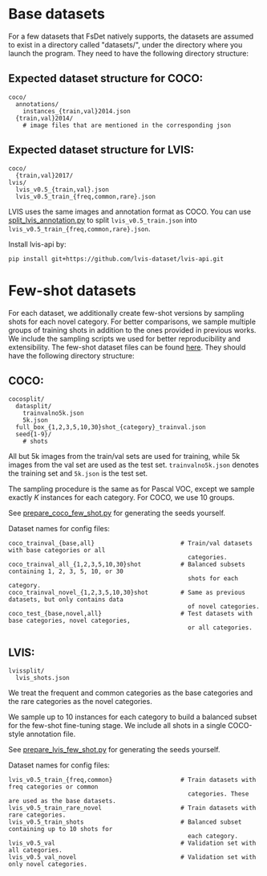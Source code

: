 # Base datasets

For a few datasets that FsDet natively supports,
the datasets are assumed to exist in a directory called
"datasets/", under the directory where you launch the program.
They need to have the following directory structure:


## Expected dataset structure for COCO:
```
coco/
  annotations/
    instances_{train,val}2014.json
  {train,val}2014/
    # image files that are mentioned in the corresponding json
```

## Expected dataset structure for LVIS:
```
coco/
  {train,val}2017/
lvis/
  lvis_v0.5_{train,val}.json
  lvis_v0.5_train_{freq,common,rare}.json
```

LVIS uses the same images and annotation format as COCO. You can use [split_lvis_annotation.py](split_lvis_annotation.py) to split `lvis_v0.5_train.json` into `lvis_v0.5_train_{freq,common,rare}.json`.

Install lvis-api by:
```
pip install git+https://github.com/lvis-dataset/lvis-api.git
```

# Few-shot datasets

For each dataset, we additionally create few-shot versions by sampling shots for each novel category. For better comparisons, we sample multiple groups of training shots in addition to the ones provided in previous works. We include the sampling scripts we used for better reproducibility and extensibility. The few-shot dataset files can be found [here](http://dl.yf.io/fs-det/datasets/). They should have the following directory structure:



## COCO:
```
cocosplit/
  datasplit/
    trainvalno5k.json
    5k.json
  full_box_{1,2,3,5,10,30}shot_{category}_trainval.json
  seed{1-9}/
    # shots
```

All but 5k images from the train/val sets are used for training, while 5k images from the val set are used as the test set. `trainvalno5k.json` denotes the training set and `5k.json` is the test set.

The sampling procedure is the same as for Pascal VOC, except we sample exactly _K_ instances for each category. For COCO, we use 10 groups.

See [prepare_coco_few_shot.py](prepare_coco_few_shot.py) for generating the seeds yourself.

Dataset names for config files:
```
coco_trainval_{base,all}                        # Train/val datasets with base categories or all
                                                  categories.
coco_trainval_all_{1,2,3,5,10,30}shot           # Balanced subsets containing 1, 2, 3, 5, 10, or 30
                                                  shots for each category.
coco_trainval_novel_{1,2,3,5,10,30}shot         # Same as previous datasets, but only contains data
                                                  of novel categories.
coco_test_{base,novel,all}                      # Test datasets with base categories, novel categories,
                                                  or all categories.
```

## LVIS:
```
lvissplit/
  lvis_shots.json
```

We treat the frequent and common categories as the base categories and the rare categories as the novel categories.

We sample up to 10 instances for each category to build a balanced subset for the few-shot fine-tuning stage. We include all shots in a single COCO-style annotation file.

See [prepare_lvis_few_shot.py](prepare_lvis_few_shot.py) for generating the seeds yourself.

Dataset names for config files:
```
lvis_v0.5_train_{freq,common}                   # Train datasets with freq categories or common
                                                  categories. These are used as the base datasets.
lvis_v0.5_train_rare_novel                      # Train datasets with rare categories.
lvis_v0.5_train_shots                           # Balanced subset containing up to 10 shots for
                                                  each category.
lvis_v0.5_val                                   # Validation set with all categories.
lvis_v0.5_val_novel                             # Validation set with only novel categories.
```
